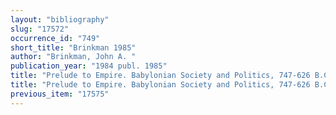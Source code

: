 ```yaml
---
layout: "bibliography"
slug: "17572"
occurrence_id: "749"
short_title: "Brinkman 1985"
author: "Brinkman, John A. "
publication_year: "1984 publ. 1985"
title: "Prelude to Empire. Babylonian Society and Politics, 747-626 B.C., OPBF 7 (Philadelphia)"
title: "Prelude to Empire. Babylonian Society and Politics, 747-626 B.C., OPBF 7 (Philadelphia)"
previous_item: "17575"
---
```

